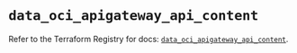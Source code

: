 # `data_oci_apigateway_api_content`

Refer to the Terraform Registry for docs: [`data_oci_apigateway_api_content`](https://registry.terraform.io/providers/oracle/oci/6.37.0/docs/data-sources/apigateway_api_content).
